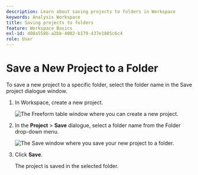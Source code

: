 ```yaml
---
description: Learn about saving projects to folders in Workspace
keywords: Analysis Workspace
title: Saving projects to folders
feature: Workspace Basics
exl-id: d08a558b-a2bb-4002-b179-437e1885c6c4
role: User
---
```

# Save a New Project to a Folder

To save a new project to a specific folder, select the folder name in the Save project dialogue window.

1. In Workspace, create a new project.

    ![The Freeform table window where you can create a new project.](/help/analysis-workspace/build-workspace-project/assets/save-to-folder1.png)

1. In the **Project** > **Save** dialogue, select a folder name from the Folder drop-down menu.

    ![The Save window where you save your new project to a folder.](/help/analysis-workspace/build-workspace-project/assets/save-to-folder2.png)

1. Click **Save**.

    The project is saved in the selected folder.
